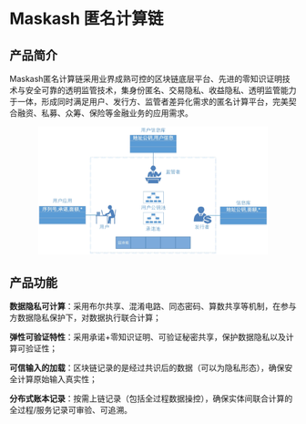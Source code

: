 # Maskash 匿名计算链
## 产品简介

Maskash匿名计算链采用业界成熟可控的区块链底层平台、先进的零知识证明技术与安全可靠的透明监管技术，集身份匿名、交易隐私、收益隐私、透明监管能力于一体，形成同时满足用户、发行方、监管者差异化需求的匿名计算平台，完美契合融资、私募、众筹、保险等金融业务的应用需求。

<div  align="center">
<img src="https://github.com/xdlianrong/Maskash/blob/master/Images/Maskash.jpg" width = 80% height = 80% />
</div>


## 产品功能

**数据隐私可计算**：采用布尔共享、混淆电路、同态密码、算数共享等机制，在参与方数据隐私保护下，对数据执行联合计算；

**弹性可验证特性**：采用承诺+零知识证明、可验证秘密共享，保护数据隐私以及计算可验证性；

**可信输入的加载**：区块链记录的是经过共识后的数据（可以为隐私形态），确保安全计算原始输入真实性；

**分布式账本记录**：按需上链记录（包括全过程数据操控），确保实体间联合计算的全过程/服务记录可审验、可追溯。